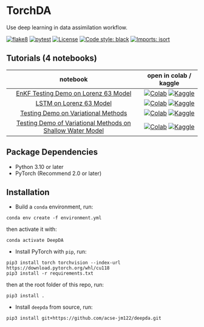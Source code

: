 # TorchDA
Use deep learning in data assimilation workflow.

[![flake8](https://github.com/acse-jm122/irp-acse-jm122/actions/workflows/flake8-format-test.yml/badge.svg)](https://github.com/acse-jm122/irp-acse-jm122/actions/workflows/flake8-format-test.yml)
[![pytest](https://github.com/acse-jm122/irp-acse-jm122/actions/workflows/pytest-conda.yml/badge.svg)](https://github.com/acse-jm122/irp-acse-jm122/actions/workflows/pytest-conda.yml)
[![License](https://img.shields.io/github/license/acse-jm122/deepda
)](https://github.com/acse-jm122/deepda/blob/main/LICENSE)
[![Code style: black](https://img.shields.io/badge/code%20style-black-000000.svg)](https://github.com/psf/black)
[![Imports: isort](https://img.shields.io/badge/%20imports-isort-%231674b1?style=flat&labelColor=ef8336)](https://pycqa.github.io/isort/)

Tutorials (4 notebooks)
-----------------------
| **notebook** | **open in colab / kaggle** |
|:------------:|:-------------------------------------------------:|
| [EnKF Testing Demo on Lorenz 63 Model](https://github.com/acse-jm122/deepda/blob/main/examples/lorenz_enkf.ipynb) | [![Colab](https://colab.research.google.com/assets/colab-badge.svg)](https://colab.research.google.com/github/acse-jm122/deepda/blob/main/examples/lorenz_enkf.ipynb) [![Kaggle](https://kaggle.com/static/images/open-in-kaggle.svg)](https://kaggle.com/kernels/welcome?src=https://github.com/acse-jm122/deepda/blob/main/examples/lorenz_enkf.ipynb) |
| [LSTM on Lorenz 63 Model](https://github.com/acse-jm122/deepda/blob/main/examples/lorenz_lstm_example.ipynb) | [![Colab](https://colab.research.google.com/assets/colab-badge.svg)](https://colab.research.google.com/github/acse-jm122/deepda/blob/main/examples/lorenz_lstm_example.ipynb) [![Kaggle](https://kaggle.com/static/images/open-in-kaggle.svg)](https://kaggle.com/kernels/welcome?src=https://github.com/acse-jm122/deepda/blob/main/examples/lorenz_lstm_example.ipynb) |
| [Testing Demo on Variational Methods](https://github.com/acse-jm122/deepda/blob/main/examples/variational_methods.ipynb) | [![Colab](https://colab.research.google.com/assets/colab-badge.svg)](https://colab.research.google.com/github/acse-jm122/deepda/blob/main/examples/variational_methods.ipynb) [![Kaggle](https://kaggle.com/static/images/open-in-kaggle.svg)](https://kaggle.com/kernels/welcome?src=https://github.com/acse-jm122/deepda/blob/main/examples/variational_methods.ipynb) |
| [Testing Demo of Variational Methods on Shallow Water Model](https://github.com/acse-jm122/deepda/blob/main/examples/shallow_water_example/models.ipynb) | [![Colab](https://colab.research.google.com/assets/colab-badge.svg)](https://colab.research.google.com/github/acse-jm122/deepda/blob/main/examples/shallow_water_example/models.ipynb) [![Kaggle](https://kaggle.com/static/images/open-in-kaggle.svg)](https://kaggle.com/kernels/welcome?src=https://github.com/acse-jm122/deepda/blob/main/examples/shallow_water_example/models.ipynb) |

Package Dependencies
--------------------
* Python 3.10 or later
* PyTorch (Recommend 2.0 or later)

Installation
------------
* Build a `conda` environment, run:
```
conda env create -f environment.yml
```
then activate it with:
```
conda activate DeepDA
```

* Install PyTorch with `pip`, run:
```
pip3 install torch torchvision --index-url https://download.pytorch.org/whl/cu118
pip3 install -r requirements.txt
```
then at the root folder of this repo, run:
```
pip3 install .
```

* Install `deepda` from source, run:
```
pip3 install git+https://github.com/acse-jm122/deepda.git
```
